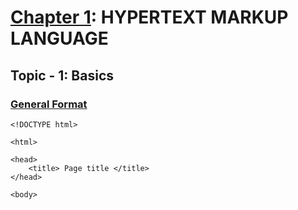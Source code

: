 # <u>Chapter 1</u>: HYPERTEXT MARKUP LANGUAGE





## **Topic - 1: Basics**

### <u>General Format</u>

```
<!DOCTYPE html>

<html>

<head>
	<title> Page title </title>
</head>

<body>
```

